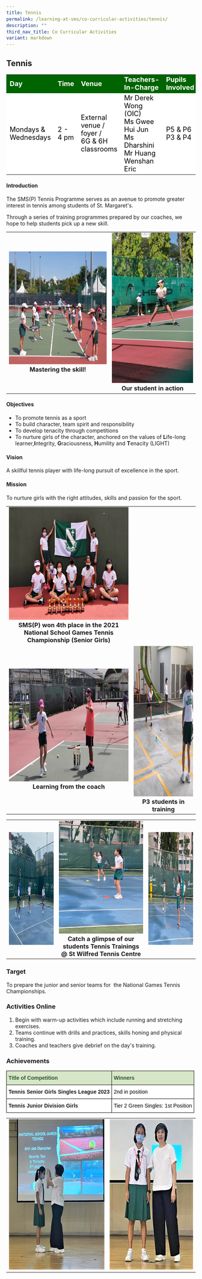 ```yaml
---
title: Tennis
permalink: /learning-at-sms/co-curricular-activities/tennis/
description: ""
third_nav_title: Co Curricular Activities
variant: markdown
---
```

## Tennis

<table>
<tbody>
	<tr style="background-color:darkgreen;color:white;font-size:18px"><td><b>Day</b></td>
	<td><b>Time</b></td>
	<td><b>Venue</b></td>
	<td><b>Teachers-In-Charge</b></td>
	<td><b>Pupils Involved</b></td>
</tr>
	<tr style="background-color:white;color:black;font-size:18px">
		<td>Mondays &amp; Wednesdays </td>
		<td>2 - 4 pm</td>
	<td>External venue / foyer /<br>6G &amp; 6H classrooms</td>
	<td>Mr Derek Wong (OIC)<br>Ms Gwee Hui Jun<br>Ms Dharshini<br>Mr Huang Wenshan Eric</td>
	<td>P5 &amp; P6<br>P3 &amp; P4</td>
</tr>
</tbody></table>

#### Introduction

The SMS(P) Tennis Programme serves as an avenue to promote greater interest in tennis among students of St. Margaret's.

Through a series of training programmes prepared by our coaches, we hope to help students pick up a new skill.

<table>
	<tbody><tr><td><center><font size="3"><img src="/images/Mastering%20the%20skill.jpg" alt="mastering skill" style="width:400px;height:300px;"><b>Mastering the skill!</b></font></center></td>
		<td><center><font size="3"><img src="/images/2021Our%20student%20in%20action.jpeg" alt="student in action" style="width:300px;height:400px;"><b>Our student in action</b></font></center></td>
</tr>
</tbody></table>


#### Objectives

* To promote tennis as a sport
* To build character, team spirit and responsibility
* To develop tenacity through competitions
* To nurture girls of the character, anchored on the values of **L**ife-long learner,**I**ntegrity, **G**raciousness, **H**umility and **T**enacity (LIGHT)

#### Vision

A skillful tennis player with life-long pursuit of excellence in the sport.

#### Mission

To nurture girls with the right attitudes, skills and passion for the sport.


<table>
	<tbody><tr><td><center><font size="3"><img src="/images/2021SMPS%20won%204th%20place%20in%20the%202021%20National%20School%20Games%20Tennis%20ChampionshipSenior%20Girls.jpeg" alt="bacalah adikku 2022" style="width:550px;height:300px;"><b>SMS(P) won 4th place in the 2021 National School Games Tennis Championship (Senior Girls)</b></font></center></td>
</tr>
		<tr><td><center><font size="3"><img src="/images/2021Learning%20from%20the%20coach.jpeg" alt="bacalah adikku 2022" style="width:520px;height:300px;"><b>Learning from the coach</b></font></center></td>
		<td><center><font size="3"><img src="/images/2021P3%20students%20in%20training.jpeg" alt="bacalah adikku 2022" style="width:400px;height:400px;"><b>P3 students in training</b></font></center></td>
</tr></tbody></table>

<table>
<tbody><tr><td><center><font size="3"><img src="/images/CCAs/Tennis/tennis05.jfif" alt="bacalah adikku 2022" style="width:400px;height:300px;"></font></center></td>
		<td><center><font size="3"><img src="/images/CCAs/Tennis/tennis03.jfif" alt="bacalah adikku 2022" style="width:400px;height:300px;"><b>Catch a glimpse of our<br>students
Tennis Trainings <br>@ St Wilfred Tennis Centre</b></font></center></td>
				<td><center><font size="3"><img src="/images/CCAs/Tennis/tennis04.jfif" alt="bacalah adikku 2022" style="width:400px;height:300px;"></font></center></td>
</tr>
</tbody></table>

### Target  

To prepare the junior and senior teams for&nbsp; the National Games Tennis Championships.


### Activities Online

1.  Begin with warm-up activities which include running and stretching exercises.
2.  Teams continue with drills and practices, skills honing and physical training.
3.  Coaches and teachers give debrief on the day's training.

  

### Achievements

<style type="text/css">
.tg  {border-collapse:collapse;border-spacing:0;}
.tg td{border-color:black;border-style:solid;border-width:1px;font-family:Arial, sans-serif;font-size:14px;
  overflow:hidden;padding:10px 5px;word-break:normal;}
.tg th{border-color:black;border-style:solid;border-width:1px;font-family:Arial, sans-serif;font-size:14px;
  font-weight:normal;overflow:hidden;padding:10px 5px;word-break:normal;}
.tg .tg-bzhr{background-color:#D6E6C7;color:#2A5629;font-weight:bold;text-align:left;vertical-align:middle}
.tg .tg-dgl5{background-color:#FFF;font-weight:bold;text-align:left;vertical-align:top}
.tg .tg-zr06{background-color:#FFF;text-align:left;vertical-align:middle}
</style>
<table class="tg">
<thead>
  <tr>
    <th class="tg-bzhr"><span style="font-weight:bold;color:#2A5629;background-color:#D6E6C7">Title of Competition</span></th>
    <th class="tg-bzhr"><span style="font-weight:bold;color:#2A5629;background-color:#D6E6C7">Winners</span></th>
  </tr>
</thead>
<tbody>
  <tr>
    <td class="tg-dgl5">Tennis Senior Girls Singles League 2023<br></td>
    <td class="tg-zr06"><span style="color:#000;background-color:#FFF"> 2nd in position</span></td>
  </tr>
	 <tr>
    <td class="tg-dgl5">Tennis Junior Division Girls   <br></td>
    <td class="tg-zr06"><span style="color:#000;background-color:#FFF"> Tier 2 Green Singles: 1st Position</span></td>
  </tr>
</tbody>
</table>

<table>
	<tbody><tr><td><center><font size="3"><img src="/images/CCAs/Tennis/tennis06.jfif" alt="tennis 06" style="width:400px;height:400px;"></font></center></td>
		<td><center><font size="3"><img src="/images/CCAs/Tennis/tennis07.jfif" alt="tennis 07" style="width:350px;height:400px;"></font></center></td>
</tr>
</tbody></table>